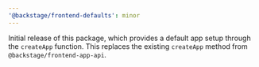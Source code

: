 ```yaml
---
'@backstage/frontend-defaults': minor
---
```


Initial release of this package, which provides a default app setup through the `createApp` function. This replaces the existing `createApp` method from `@backstage/frontend-app-api`.
